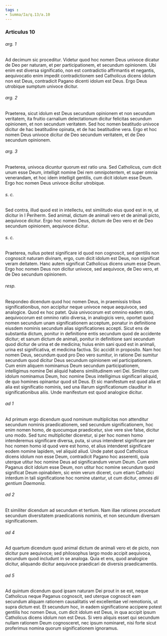 ```yaml
---
tags : 
- Summa/Ia/q.13/a.10
---
```


### Articulus 10

###### arg. 1
Ad decimum sic proceditur. Videtur quod hoc nomen Deus univoce dicatur de Deo per naturam, et per participationem, et secundum opinionem. Ubi enim est diversa significatio, non est contradictio affirmantis et negantis, aequivocatio enim impedit contradictionem sed Catholicus dicens idolum non est Deus, contradicit Pagano dicenti idolum est Deus. Ergo Deus utrobique sumptum univoce dicitur.

###### arg. 2
Praeterea, sicut idolum est Deus secundum opinionem et non secundum veritatem, ita fruitio carnalium delectationum dicitur felicitas secundum opinionem, et non secundum veritatem. Sed hoc nomen beatitudo univoce dicitur de hac beatitudine opinata, et de hac beatitudine vera. Ergo et hoc nomen Deus univoce dicitur de Deo secundum veritatem, et de Deo secundum opinionem.

###### arg. 3
Praeterea, univoca dicuntur quorum est ratio una. Sed Catholicus, cum dicit unum esse Deum, intelligit nomine Dei rem omnipotentem, et super omnia venerandam, et hoc idem intelligit gentilis, cum dicit idolum esse Deum. Ergo hoc nomen Deus univoce dicitur utrobique.

###### s. c.
Sed contra, illud quod est in intellectu, est similitudo eius quod est in re, ut dicitur in I Periherm. Sed animal, dictum de animali vero et de animali picto, aequivoce dicitur. Ergo hoc nomen Deus, dictum de Deo vero et de Deo secundum opinionem, aequivoce dicitur.

###### s. c.
Praeterea, nullus potest significare id quod non cognoscit, sed gentilis non cognoscit naturam divinam, ergo, cum dicit idolum est Deus, non significat veram deitatem. Hanc autem significat Catholicus dicens unum esse Deum. Ergo hoc nomen Deus non dicitur univoce, sed aequivoce, de Deo vero, et de Deo secundum opinionem.

###### resp.
Respondeo dicendum quod hoc nomen Deus, in praemissis tribus significationibus, non accipitur neque univoce neque aequivoce, sed analogice. Quod ex hoc patet. Quia univocorum est omnino eadem ratio, aequivocorum est omnino ratio diversa, in analogicis vero, oportet quod nomen secundum unam significationem acceptum, ponatur in definitione eiusdem nominis secundum alias significationes accepti. Sicut ens de substantia dictum, ponitur in definitione entis secundum quod de accidente dicitur; et sanum dictum de animali, ponitur in definitione sani secundum quod dicitur de urina et de medicina; huius enim sani quod est in animali, urina est significativa, et medicina factiva. Sic accidit in proposito. Nam hoc nomen Deus, secundum quod pro Deo vero sumitur, in ratione Dei sumitur secundum quod dicitur Deus secundum opinionem vel participationem. Cum enim aliquem nominamus Deum secundum participationem, intelligimus nomine Dei aliquid habens similitudinem veri Dei. Similiter cum idolum nominamus Deum, hoc nomine Deus intelligimus significari aliquid, de quo homines opinantur quod sit Deus. Et sic manifestum est quod alia et alia est significatio nominis, sed una illarum significationum clauditur in significationibus aliis. Unde manifestum est quod analogice dicitur.

###### ad 1
Ad primum ergo dicendum quod nominum multiplicitas non attenditur secundum nominis praedicationem, sed secundum significationem, hoc enim nomen homo, de quocumque praedicetur, sive vere sive false, dicitur uno modo. Sed tunc multipliciter diceretur, si per hoc nomen homo intenderemus significare diversa, puta, si unus intenderet significare per hoc nomen homo id quod vere est homo, et alius intenderet significare eodem nomine lapidem, vel aliquid aliud. Unde patet quod Catholicus dicens idolum non esse Deum, contradicit Pagano hoc asserenti, quia uterque utitur hoc nomine Deus ad significandum verum Deum. Cum enim Paganus dicit idolum esse Deum, non utitur hoc nomine secundum quod significat Deum opinabilem, sic enim verum diceret, cum etiam Catholici interdum in tali significatione hoc nomine utantur, ut cum dicitur, *omnes dii gentium Daemonia*.

###### ad 2
Et similiter dicendum ad secundum et tertium. Nam illae rationes procedunt secundum diversitatem praedicationis nominis, et non secundum diversam significationem.

###### ad 4
Ad quartum dicendum quod animal dictum de animali vero et de picto, non dicitur pure aequivoce; sed philosophus largo modo accipit aequivoca, secundum quod includunt in se analoga. Quia et ens, quod analogice dicitur, aliquando dicitur aequivoce praedicari de diversis praedicamentis.

###### ad 5
Ad quintum dicendum quod ipsam naturam Dei prout in se est, neque Catholicus neque Paganus cognoscit, sed uterque cognoscit eam secundum aliquam rationem causalitatis vel excellentiae vel remotionis, ut supra dictum est. Et secundum hoc, in eadem significatione accipere potest gentilis hoc nomen Deus, cum dicit idolum est Deus, in qua accipit ipsum Catholicus dicens idolum non est Deus. Si vero aliquis esset qui secundum nullam rationem Deum cognosceret, nec ipsum nominaret, nisi forte sicut proferimus nomina quorum significationem ignoramus.

